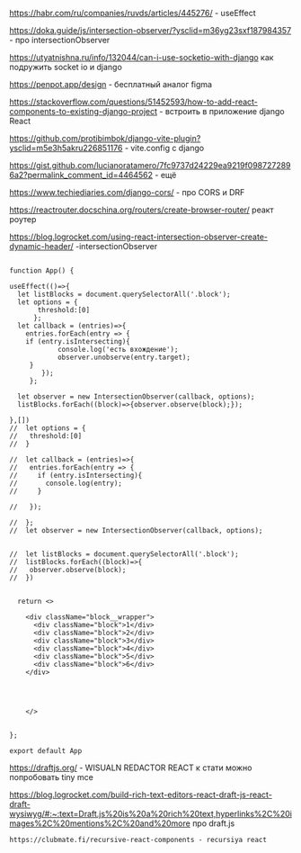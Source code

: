 https://habr.com/ru/companies/ruvds/articles/445276/   - useEffect

https://doka.guide/js/intersection-observer/?ysclid=m36yg23sxf187984357  - про intersectionObserver

https://utyatnishna.ru/info/132044/can-i-use-socketio-with-django   как подружить socket io и django  

https://penpot.app/design  - бесплатный аналог figma

https://stackoverflow.com/questions/51452593/how-to-add-react-components-to-existing-django-project     - встроить в приложение django React


https://github.com/protibimbok/django-vite-plugin?ysclid=m5e3h5akru226851176    - vite.config   с django

https://gist.github.com/lucianoratamero/7fc9737d24229ea9219f0987272896a2?permalink_comment_id=4464562 - ещё


https://www.techiediaries.com/django-cors/  - про CORS и DRF

https://reactrouter.docschina.org/routers/create-browser-router/  реакт роутер

https://blog.logrocket.com/using-react-intersection-observer-create-dynamic-header/  -intersectionObserver 

```

function App() {
 
useEffect(()=>{
  let listBlocks = document.querySelectorAll('.block');
  let options = {
       threshold:[0]
      };
  let callback = (entries)=>{
    entries.forEach(entry => {
    if (entry.isIntersecting){
            console.log('есть вхождение');
            observer.unobserve(entry.target);
     }
        });  
     };
        
  let observer = new IntersectionObserver(callback, options);
  listBlocks.forEach((block)=>{observer.observe(block);});

},[]) 
//  let options = {
//   threshold:[0]
//  }

//  let callback = (entries)=>{
//   entries.forEach(entry => {
//     if (entry.isIntersecting){
//       console.log(entry);
//     }
    
//   });

//  };
//  let observer = new IntersectionObserver(callback, options);


//  let listBlocks = document.querySelectorAll('.block');
//  listBlocks.forEach((block)=>{
//   observer.observe(block);
//  })

 
  return <>
    
    <div className="block__wrapper">
      <div className="block">1</div>              
      <div className="block">2</div>
      <div className="block">3</div>
      <div className="block">4</div>              
      <div className="block">5</div>
      <div className="block">6</div>                            
    </div>
    
  
    
    
    </>
    
    
};

export default App
```

https://draftjs.org/     - WISUALN REDACTOR REACT к стати можно попробовать tiny mce


https://blog.logrocket.com/build-rich-text-editors-react-draft-js-react-draft-wysiwyg/#:~:text=Draft.js%20is%20a%20rich%20text,hyperlinks%2C%20images%2C%20mentions%2C%20and%20more    про draft.js


```
https://clubmate.fi/recursive-react-components - recursiya react
```

